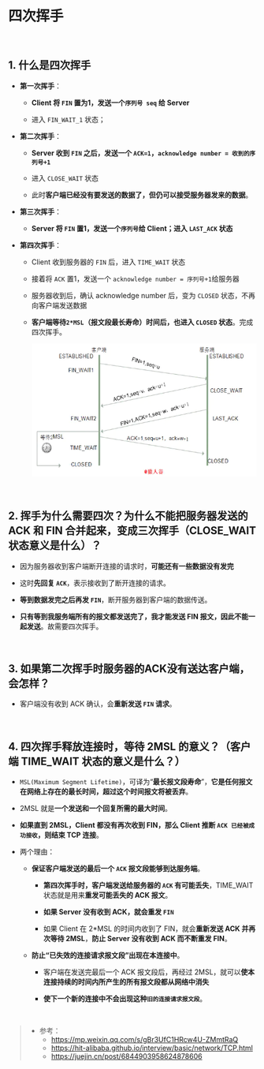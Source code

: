 # **四次挥手**

<br>

## **1. 什么是四次挥手**
- **第一次挥手**：
  - **Client 将 ```FIN``` 置为1，发送一个```序列号 seq``` 给 Server**
  
  - 进入 ```FIN_WAIT_1``` 状态；

- **第二次挥手**：
  - **Server 收到 ```FIN``` 之后，发送一个 ```ACK=1```，```acknowledge number = 收到的序列号+1```**
  
  - 进入 ```CLOSE_WAIT``` 状态
  
  - 此时**客户端已经没有要发送的数据了，但仍可以接受服务器发来的数据**。

- **第三次挥手**：
  - **Server 将 ```FIN``` 置1，发送一个```序列号```给 Client；进入 ```LAST_ACK``` 状态**

- **第四次挥手**：
  - Client 收到服务器的 ```FIN``` 后，进入 ```TIME_WAIT``` 状态
  
  - 接着将 ```ACK``` 置1，发送一个 ```acknowledge number = 序列号+1```给服务器
  
  - 服务器收到后，确认 acknowledge number 后，变为 ```CLOSED``` 状态，不再向客户端发送数据
  
  - **客户端等待```2*MSL```（报文段最长寿命）时间后，也进入 ```CLOSED``` 状态**。完成四次挥手。

    <img src="../images/tcp-02.png" width="500" height="270" alt="tcp-02" align=center/>

<br>

## **2. 挥手为什么需要四次？为什么不能把服务器发送的 ACK 和 FIN 合并起来，变成三次挥手（CLOSE_WAIT 状态意义是什么）？**
- 因为服务器收到客户端断开连接的请求时，**可能还有一些数据没有发完**

- 这时**先回复 ```ACK```**，表示接收到了断开连接的请求。

- **等到数据发完之后再发 ```FIN```**，断开服务器到客户端的数据传送。

- **只有等到我服务端所有的报文都发送完了，我才能发送 FIN 报文，因此不能一起发送**。故需要四次挥手。

<br>

## **3. 如果第二次挥手时服务器的ACK没有送达客户端，会怎样？**
- 客户端没有收到 ACK 确认，会**重新发送 ```FIN``` 请求**。

<br>

## **4. 四次挥手释放连接时，等待 2MSL 的意义？（客户端 TIME_WAIT 状态的意义是什么？）**
- ```MSL(Maximum Segment Lifetime)```，可译为“**最长报文段寿命**”，**它是任何报文在网络上存在的最长时间，超过这个时间报文将被丢弃**。

- 2MSL 就是**一个发送和一个回复所需的最大时间**。

- **如果直到 2MSL，Client 都没有再次收到 FIN，那么 Client 推断 ```ACK 已经被成功接收```，则结束 TCP 连接**。

- 两个理由：
  - **保证客户端发送的最后一个 ```ACK``` 报文段能够到达服务端**。 
    - **第四次挥手时，客户端发送给服务器的 ```ACK``` 有可能丢失**，TIME_WAIT 状态就是用来**重发可能丢失的 ACK 报文**。
    
    - **如果 Server 没有收到 ACK，就会重发 ```FIN```**
    
    - 如果 Client 在 2*MSL 的时间内收到了 FIN，就会**重新发送 ACK 并再次等待 2MSL**，**防止 Server 没有收到 ACK 而不断重发 FIN**。

  - **防止“已失效的连接请求报文段”出现在本连接中**。 
    - 客户端在发送完最后一个 ACK 报文段后，再经过 2MSL，就可以**使本连接持续的时间内所产生的所有报文段都从网络中消失**
    
    - **使下一个新的连接中不会出现这种```旧的连接请求报文段```**。

<br>

> - 参考：
>   - https://mp.weixin.qq.com/s/gBr3UfC1HRcw4U-ZMmtRaQ  
>   - https://hit-alibaba.github.io/interview/basic/network/TCP.html  
>   - https://juejin.cn/post/6844903958624878606